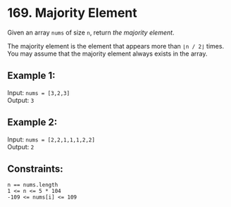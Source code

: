 # 169. Majority Element

Given an array `nums` of size `n`, return *the majority element*.

The majority element is the element that appears more than `⌊n / 2⌋` times. You may assume that the majority element always exists in the array.



## Example 1:
Input: `nums = [3,2,3]`  
Output: `3`  

## Example 2:
Input: `nums = [2,2,1,1,1,2,2]`  
Output: `2`  


## Constraints:
`n == nums.length`  
`1 <= n <= 5 * 104`  
`-109 <= nums[i] <= 109`  